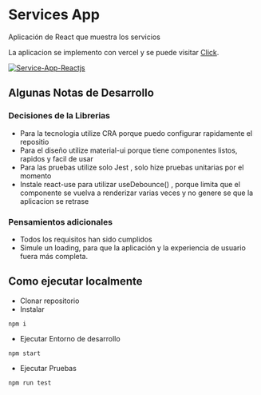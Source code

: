 # Services App

Aplicación de React que muestra los servicios

La aplicacion se implemento con vercel y se puede visitar [Click](https://services-reactjs.vercel.app/).

[![Service-App-Reactjs](https://i.postimg.cc/BnfKFJ3R/Sin-t-tulo.png)](https://i.postimg.cc/BnfKFJ3R/Sin-t-tulo.png)

## Algunas Notas de Desarrollo

### Decisiones de la Librerias

- Para la tecnologia utilize CRA porque puedo configurar rapidamente el repositio
- Para el diseño utilize material-ui porque tiene componentes listos, rapidos y facil de usar
- Para las pruebas utilize solo Jest , solo hize pruebas unitarias por el momento
- Instale react-use para utilizar useDebounce() , porque limita que el componente se vuelva a renderizar varias veces y no genere se que la aplicacion se retrase

### Pensamientos adicionales

- Todos los requisitos han sido cumplidos
- Simule un loading, para que la aplicación y la experiencia de usuario fuera más completa.

## Como ejecutar localmente

- Clonar repositorio
- Instalar

```
npm i
```

- Ejecutar Entorno de desarrollo

```
npm start
```

- Ejecutar Pruebas

```
npm run test
```
